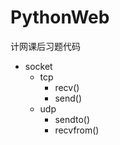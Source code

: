 # PythonWeb
计网课后习题代码

* socket
    * tcp
        * recv()
        * send()
    * udp
        * sendto()
        * recvfrom()